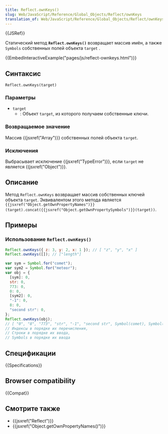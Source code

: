 ```yaml
---
title: Reflect.ownKeys()
slug: Web/JavaScript/Reference/Global_Objects/Reflect/ownKeys
translation_of: Web/JavaScript/Reference/Global_Objects/Reflect/ownKeys
---
```


{{JSRef}}

Статический метод **`Reflect.ownKeys()`** возвращает массив имён, а также `Symbols` собственных полей объекта `target` .

{{EmbedInteractiveExample("pages/js/reflect-ownkeys.html")}}

## Синтаксис

```
Reflect.ownKeys(target)
```

### Параметры

- `target`
  - : Объект `target`, из которого получаем собственные ключи.

### Возвращаемое значение

Массив {{jsxref("Array")}} собственных полей объекта `target`.

### Исключения

Выбрасывает исключение {{jsxref("TypeError")}}, если `target` не является {{jsxref("Object")}}.

## Описание

Метод `Reflect.ownKeys` возвращает массив собственных ключей объекта `target`. Эквивалентом этого метода является `{{jsxref("Object.getOwnPropertyNames")}}(target).concat({{jsxref("Object.getOwnPropertySymbols")}}(target))`.

## Примеры

### Использование `Reflect.ownKeys()`

```js
Reflect.ownKeys({ z: 3, y: 2, x: 1 }); // [ "z", "y", "x" ]
Reflect.ownKeys([]); // ["length"]

var sym = Symbol.for("comet");
var sym2 = Symbol.for("meteor");
var obj = {
  [sym]: 0,
  str: 0,
  773: 0,
  0: 0,
  [sym2]: 0,
  "-1": 0,
  8: 0,
  "second str": 0,
};
Reflect.ownKeys(obj);
// [ "0", "8", "773", "str", "-1", "second str", Symbol(comet), Symbol(meteor) ]
// Индексы в порядке их перечисления,
// Строки в порядке их ввода,
// Symbols в порядке их ввода
```

## Спецификации

{{Specifications}}

## Browser compatibility

{{Compat}}

## Смотрите также

- {{jsxref("Reflect")}}
- {{jsxref("Object.getOwnPropertyNames()")}}
